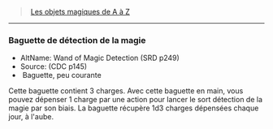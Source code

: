 ﻿> [Les objets magiques de A à Z](hd_magicitems_az_les_objets_magiques_de_a_a_z.md)

---

### Baguette de détection de la magie

- AltName: Wand of Magic Detection (SRD p249)
- Source: (CDC p145)
-  Baguette, peu courante

Cette baguette contient 3 charges. Avec cette baguette en main, vous pouvez dépenser 1 charge par une action pour lancer le sort détection de la magie par son biais. La baguette récupère 1d3 charges dépensées chaque jour, à l'aube.

